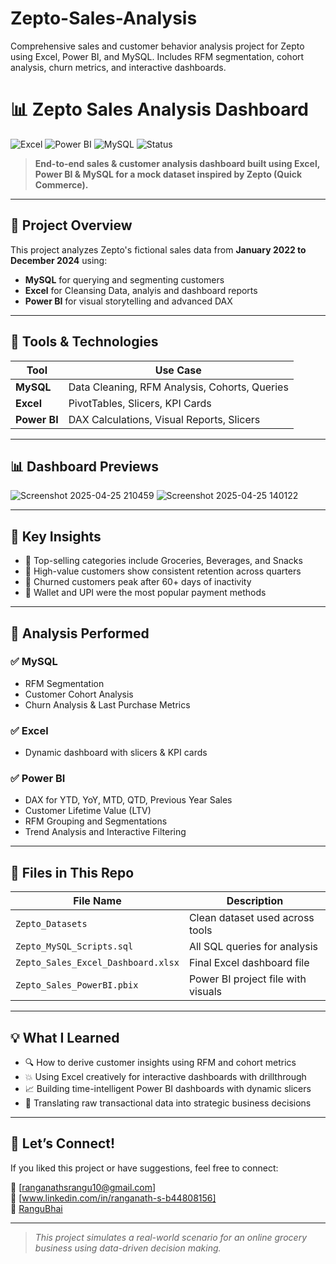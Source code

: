 # Zepto-Sales-Analysis
Comprehensive sales and customer behavior analysis project for Zepto using Excel, Power BI, and MySQL. Includes RFM segmentation, cohort analysis, churn metrics, and interactive dashboards.


# 📊 Zepto Sales Analysis Dashboard

![Excel](https://img.shields.io/badge/Built_with-Excel-217346?logo=microsoft-excel&logoColor=white)
![Power BI](https://img.shields.io/badge/Built_with-Power%20BI-F2C811?logo=power-bi&logoColor=black)
![MySQL](https://img.shields.io/badge/Query_Language-MySQL-00758F?logo=mysql&logoColor=white)
![Status](https://img.shields.io/badge/Project-Complete-brightgreen)

> **End-to-end sales & customer analysis dashboard built using Excel, Power BI & MySQL for a mock dataset inspired by Zepto (Quick Commerce).**

---

## 🚀 Project Overview

This project analyzes Zepto's fictional sales data from **January 2022 to December 2024** using:
- **MySQL** for querying and segmenting customers
- **Excel** for Cleansing Data, analyis and dashboard reports
- **Power BI** for visual storytelling and advanced DAX

---

## 🔧 Tools & Technologies

| Tool       | Use Case                                      |
|------------|-----------------------------------------------|
| **MySQL**  | Data Cleaning, RFM Analysis, Cohorts, Queries |
| **Excel**  | PivotTables, Slicers, KPI Cards               |
| **Power BI** | DAX Calculations, Visual Reports, Slicers   |

---

## 📊 Dashboard Previews

![Screenshot 2025-04-25 210459](https://github.com/user-attachments/assets/ae5f7214-a469-4d2a-a79b-83ef2f9b4a42)
 ![Screenshot 2025-04-25 140122](https://github.com/user-attachments/assets/3f761748-fa4c-4264-8461-234e5dc1caae)


---

## 🧠 Key Insights

- 🔹 Top-selling categories include Groceries, Beverages, and Snacks
- 🔹 High-value customers show consistent retention across quarters
- 🔹 Churned customers peak after 60+ days of inactivity
- 🔹 Wallet and UPI were the most popular payment methods

---

## 🧮 Analysis Performed

### ✅ MySQL
- RFM Segmentation
- Customer Cohort Analysis
- Churn Analysis & Last Purchase Metrics

### ✅ Excel
- Dynamic dashboard with slicers & KPI cards


### ✅ Power BI
- DAX for YTD, YoY, MTD, QTD, Previous Year Sales
- Customer Lifetime Value (LTV)
- RFM Grouping and Segmentations
- Trend Analysis and Interactive Filtering

---

## 📁 Files in This Repo

| File Name                          | Description                            |
|-----------------------------------|----------------------------------------|
| `Zepto_Datasets`                  | Clean dataset used across tools        |
| `Zepto_MySQL_Scripts.sql`         | All SQL queries for analysis           |
| `Zepto_Sales_Excel_Dashboard.xlsx`| Final Excel dashboard file             |
| `Zepto_Sales_PowerBI.pbix`        | Power BI project file with visuals     |

---

## 💡 What I Learned

- 🔍 How to derive customer insights using RFM and cohort metrics
- 💥 Using Excel creatively for interactive dashboards with drillthrough
- 📈 Building time-intelligent Power BI dashboards with dynamic slicers
- 🧠 Translating raw transactional data into strategic business decisions

---

## 🙌 Let’s Connect!

If you liked this project or have suggestions, feel free to connect:

📧 [ranganathsrangu10@gmail.com]  
🔗 [www.linkedin.com/in/ranganath-s-b44808156]  
🐙 [RanguBhai](https://github.com/RanguBhai)

---

> *This project simulates a real-world scenario for an online grocery business using data-driven decision making.*

